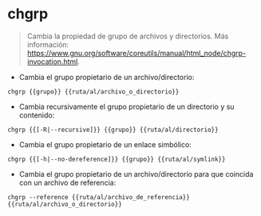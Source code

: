 # chgrp

> Cambia la propiedad de grupo de archivos y directorios.
> Más información: <https://www.gnu.org/software/coreutils/manual/html_node/chgrp-invocation.html>.

- Cambia el grupo propietario de un archivo/directorio:

`chgrp {{grupo}} {{ruta/al/archivo_o_directorio}}`

- Cambia recursivamente el grupo propietario de un directorio y su contenido:

`chgrp {{[-R|--recursive]}} {{grupo}} {{ruta/al/directorio}}`

- Cambia el grupo propietario de un enlace simbólico:

`chgrp {{[-h|--no-dereference]}} {{grupo}} {{ruta/al/symlink}}`

- Cambia el grupo propietario de un archivo/directorio para que coincida con un archivo de referencia:

`chgrp --reference {{ruta/al/archivo_de_referencia}} {{ruta/al/archivo_o_directorio}}`
